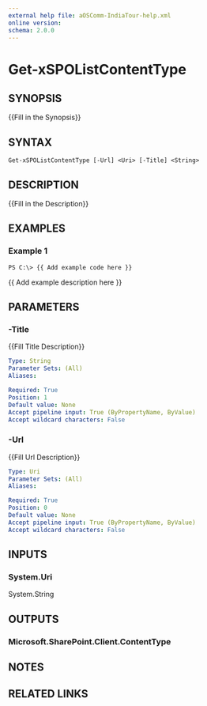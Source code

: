```yaml
---
external help file: aOSComm-IndiaTour-help.xml
online version: 
schema: 2.0.0
---
```


# Get-xSPOListContentType

## SYNOPSIS
{{Fill in the Synopsis}}

## SYNTAX

```
Get-xSPOListContentType [-Url] <Uri> [-Title] <String>
```

## DESCRIPTION
{{Fill in the Description}}

## EXAMPLES

### Example 1
```
PS C:\> {{ Add example code here }}
```

{{ Add example description here }}

## PARAMETERS

### -Title
{{Fill Title Description}}

```yaml
Type: String
Parameter Sets: (All)
Aliases: 

Required: True
Position: 1
Default value: None
Accept pipeline input: True (ByPropertyName, ByValue)
Accept wildcard characters: False
```

### -Url
{{Fill Url Description}}

```yaml
Type: Uri
Parameter Sets: (All)
Aliases: 

Required: True
Position: 0
Default value: None
Accept pipeline input: True (ByPropertyName, ByValue)
Accept wildcard characters: False
```

## INPUTS

### System.Uri
System.String


## OUTPUTS

### Microsoft.SharePoint.Client.ContentType


## NOTES

## RELATED LINKS


